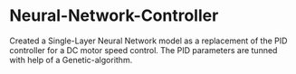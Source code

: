 # Neural-Network-Controller
Created a Single-Layer Neural Network model as a replacement of the PID controller for a DC motor speed control. The PID parameters are tunned with help of a Genetic-algorithm.
